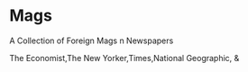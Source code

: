 # Mags

A Collection of Foreign Mags n Newspapers 

The Economist,The New Yorker,Times,National Geographic, &
